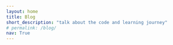 ```yaml
---
layout: home
title: Blog
short_description: "talk about the code and learning journey" 
# permalink: /blog/ 
nav: True 
---
```


